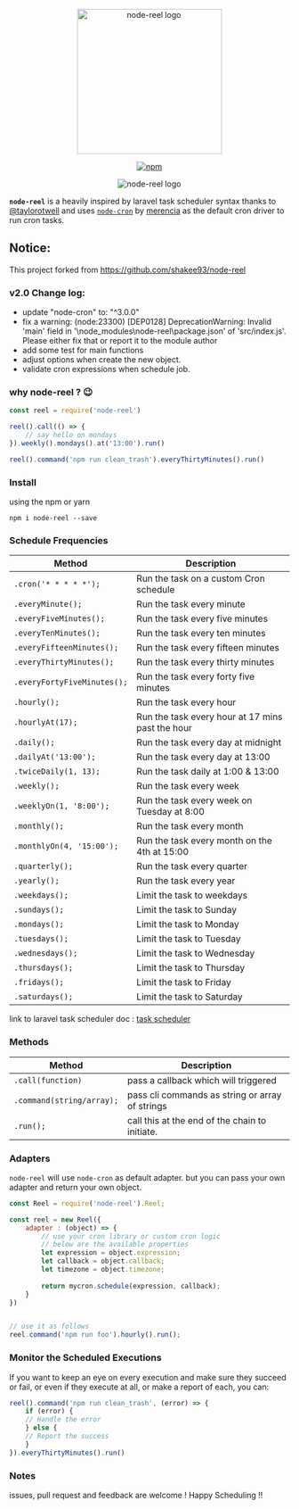<p align="center">
<img width="260" src="https://shakee93.github.io/vue-toasted/assets/images/node-reel.svg" alt="node-reel logo">
</p>
<p align="center">
<a href="http://npmjs.com/package/node-reel" rel="nofollow"><img src="https://camo.githubusercontent.com/62a0977219e4ff041365ce6c762e17f27a66b9d7/68747470733a2f2f696d672e736869656c64732e696f2f6e706d2f762f6e6f64652d7265656c2e7376673f7374796c653d666c61742d737175617265" alt="npm" data-canonical-src="https://img.shields.io/npm/v/node-reel.svg?style=flat-square" style="max-width:100%;"></a>
</p>
<p align="center">
<img src="https://user-images.githubusercontent.com/14835725/43674196-6f593114-97ed-11e8-80c1-d054391062d6.png" alt="node-reel logo">
</p>

**`node-reel`** is a heavily inspired by laravel task scheduler syntax thanks to [@taylorotwell](https://github.com/taylorotwell) and uses [`node-cron`](https://github.com/merencia/node-cron) by [merencia](https://github.com/merencia) as the default cron driver to run cron tasks.

## Notice:
This project forked from https://github.com/shakee93/node-reel

### v2.0 Change log:

 - update "node-cron" to: "^3.0.0"
 - fix a warning: (node:23300) [DEP0128] DeprecationWarning: Invalid 'main' field in '\node_modules\node-reel\package.json' of 'src/index.js'. Please either fix that or report
it to the module author
 - add some test for main functions
 - adjust options when create the new object.
 - validate cron expressions when schedule job.

### why node-reel ? :wink:
```javascript
const reel = require('node-reel')

reel().call(() => {
	// say hello on mondays
}).weekly().mondays().at('13:00').run()

reel().command('npm run clean_trash').everyThirtyMinutes().run()

```

### Install
using the npm or yarn
```shell
npm i node-reel --save
```

### Schedule Frequencies
Method  | Description
------------- | -------------
`.cron('* * * * *');`  |  Run the task on a custom Cron schedule
`.everyMinute();`  |  Run the task every minute
`.everyFiveMinutes();`  |  Run the task every five minutes
`.everyTenMinutes();`  |  Run the task every ten minutes
`.everyFifteenMinutes();`  |  Run the task every fifteen minutes
`.everyThirtyMinutes();`  |  Run the task every thirty minutes
`.everyFortyFiveMinutes();`  |  Run the task every forty five minutes
`.hourly();`  |  Run the task every hour
`.hourlyAt(17);`  |  Run the task every hour at 17 mins past the hour
`.daily();`  |  Run the task every day at midnight
`.dailyAt('13:00');`  |  Run the task every day at 13:00
`.twiceDaily(1, 13);`  |  Run the task daily at 1:00 & 13:00
`.weekly();`  |  Run the task every week
`.weeklyOn(1, '8:00');`  |  Run the task every week on Tuesday at 8:00
`.monthly();`  |  Run the task every month
`.monthlyOn(4, '15:00');`  |  Run the task every month on the 4th at 15:00
`.quarterly();` |  Run the task every quarter
`.yearly();`  |  Run the task every year
`.weekdays();`  |  Limit the task to weekdays
`.sundays();`  |  Limit the task to Sunday
`.mondays();`  |  Limit the task to Monday
`.tuesdays();`  |  Limit the task to Tuesday
`.wednesdays();`  |  Limit the task to Wednesday
`.thursdays();`  |  Limit the task to Thursday
`.fridays();`  |  Limit the task to Friday
`.saturdays();`  |  Limit the task to Saturday

link to laravel task scheduler doc : [task scheduler](https://laravel.com/docs/5.6/scheduling)

### Methods
Method  | Description
------------- | -------------
`.call(function)`  |  pass a callback which will triggered
`.command(string/array);`  |  pass cli commands as string or array of strings
`.run();`  |  call this at the end of the chain to initiate.


### Adapters
`node-reel` will use `node-cron` as default adapter. but you can pass your own adapter and return your own object.

```javascript
const Reel = require('node-reel').Reel;

const reel = new Reel({
    adapter : (object) => {
    	// use your cron library or custom cron logic
    	// below are the available properties
    	let expression = object.expression;
    	let callback = object.callback;
    	let timezone = object.timezone;
    	
    	return mycron.schedule(expression, callback);
    }
})


// use it as follows
reel.command('npm run foo').hourly().run();
```

### Monitor the Scheduled Executions
If you want to keep an eye on every execution and make sure they succeed or fail, or even if they execute at all, or make a report of each, you can:

```javascript
reel().command('npm run clean_trash', (error) => {
    if (error) {
	// Handle the error
    } else {
	// Report the success
    }
}).everyThirtyMinutes().run()
```

### Notes
issues, pull request and feedback are welcome !
Happy Scheduling !!
